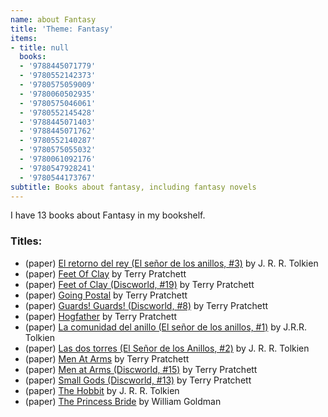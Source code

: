 ```yaml
---
name: about Fantasy
title: 'Theme: Fantasy'
items:
- title: null
  books:
  - '9788445071779'
  - '9780552142373'
  - '9780575059009'
  - '9780060502935'
  - '9780575046061'
  - '9780552145428'
  - '9788445071403'
  - '9788445071762'
  - '9780552140287'
  - '9780575055032'
  - '9780061092176'
  - '9780547928241'
  - '9780544173767'
subtitle: Books about fantasy, including fantasy novels
---
```

I have 13 books about Fantasy in my bookshelf.

### Titles:
- (paper) [El retorno del rey (El señor de los anillos, #3)](/books/info/9788445071779) by J. R. R. Tolkien
- (paper) [Feet Of Clay](/books/info/9780552142373) by Terry Pratchett
- (paper) [Feet of Clay (Discworld, #19)](/books/info/9780575059009) by Terry Pratchett
- (paper) [Going Postal](/books/info/9780060502935) by Terry Pratchett
- (paper) [Guards! Guards! (Discworld, #8)](/books/info/9780575046061) by Terry Pratchett
- (paper) [Hogfather](/books/info/9780552145428) by Terry Pratchett
- (paper) [La comunidad del anillo (El señor de los anillos, #1)](/books/info/9788445071403) by J.R.R. Tolkien
- (paper) [Las dos torres (El Señor de los Anillos, #2)](/books/info/9788445071762) by J. R. R. Tolkien
- (paper) [Men At Arms](/books/info/9780552140287) by Terry Pratchett
- (paper) [Men at Arms (Discworld, #15)](/books/info/9780575055032) by Terry Pratchett
- (paper) [Small Gods (Discworld, #13)](/books/info/9780061092176) by Terry Pratchett
- (paper) [The Hobbit](/books/info/9780547928241) by J. R. R. Tolkien
- (paper) [The Princess Bride](/books/info/9780544173767) by William Goldman
